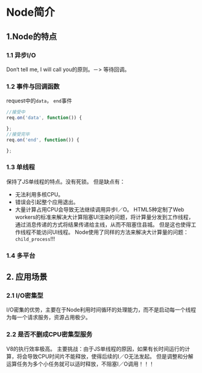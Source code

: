 # Node简介

##  1.Node的特点
### 1.1 异步I/O
Don‘t tell me, I will call you的原则。－> 等待回调。
### 1.2 事件与回调函数
request中的`data`， `end`事件
```javascript
//接受中
req.on('data', function()) {

};
//接受完毕
req.on('end', function()) {

};
```
### 1.3 单线程
保持了JS单线程的特点。没有死锁。
但是缺点有：
* 无法利用多核CPU。
* 错误会引起整个应用退出。
* 大量计算占用CPU会导致无法继续调用异步I／O。
HTML5种定制了Web workers的标准来解决大计算阻塞UI渲染的问题，将计算量分发到工作线程，通过消息传递的方式将结果传递给主线，从而不阻塞住县城。
但是这也使得工作线程不能访问UI线程。
Node使用了同样的方法来解决大计算量的问题：`child_process`!!!

### 1.4 多平台

## 2. 应用场景
### 2.1 I/O密集型
I/O密集的优势，主要在于Node利用时间循环的处理能力，而不是启动每一个线程为每一个请求服务，资源占用极少。
### 2.2 是否不删成CPU密集型服务
V8的执行效率极高。
主要挑战：由于JS单线程的原因，如果有长时间运行的计算，将会导致CPU时间片不能释放，使得后续的I／O无法发起。
但是调整和分解运算任务为多个小任务就可以适时释放，不阻塞I／O调用！！！

